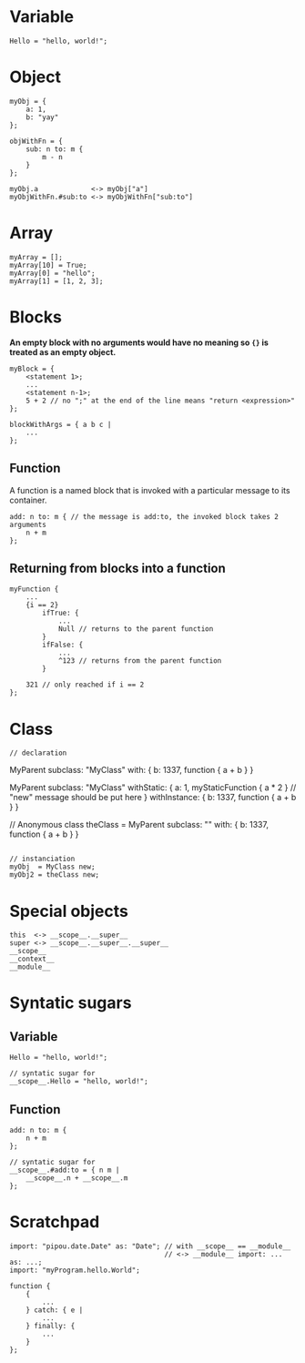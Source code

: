 # Variable
```
Hello = "hello, world!";
```

# Object
```
myObj = {
    a: 1,
    b: "yay"
};

objWithFn = {
    sub: n to: m {
        m - n
    }
};

myObj.a             <-> myObj["a"]
myObjWithFn.#sub:to <-> myObjWithFn["sub:to"]
```

# Array
```
myArray = [];
myArray[10] = True;
myArray[0] = "hello";
myArray[1] = [1, 2, 3];
```

# Blocks
__An empty block with no arguments would have no meaning so `{}` is treated as an empty object.__
```
myBlock = {
    <statement 1>;
    ...
    <statement n-1>;
    5 + 2 // no ";" at the end of the line means "return <expression>"
};

blockWithArgs = { a b c |
    ...
};
```

## Function
A function is a named block that is invoked with a particular message to its container.
```
add: n to: m { // the message is add:to, the invoked block takes 2 arguments
    n + m
};
```
## Returning from blocks into a function
```
myFunction {
    ...
    {i == 2}
        ifTrue: {
            ...
            Null // returns to the parent function
        }
        ifFalse: {
            ...
            ^123 // returns from the parent function
        }
    
    321 // only reached if i == 2
};
```

# Class
```
// declaration
```
MyParent subclass: "MyClass"
    with: {
        b: 1337,
        function {
            a + b
        }
    }

MyParent subclass: "MyClass"
    withStatic: { 
        a: 1,
        myStaticFunction {
            a * 2
        }
        // "new" message should be put here
    }
    withInstance: {
        b: 1337,
        function {
            a + b
        }
    }

// Anonymous class
theClass = MyParent subclass: ""
    with: {
        b: 1337,
        function {
            a + b
        }
    }
```

// instanciation
myObj  = MyClass new;
myObj2 = theClass new;
```

# Special objects
```
this  <-> __scope__.__super__
super <-> __scope__.__super__.__super__
__scope__
__context__
__module__
```

# Syntatic sugars
## Variable
```
Hello = "hello, world!";

// syntatic sugar for
__scope__.Hello = "hello, world!";
```

## Function
```
add: n to: m {
    n + m
};

// syntatic sugar for
__scope__.#add:to = { n m |
    __scope__.n + __scope__.m
};
```

# Scratchpad
```
import: "pipou.date.Date" as: "Date"; // with __scope__ == __module__
                                      // <-> __module__ import: ... as: ...;
import: "myProgram.hello.World";

function {
    {
        ...
    } catch: { e |
        ...
    } finally: {
        ...
    }
};
```
